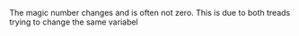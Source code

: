The magic number changes and is often not zero. This is due to both treads trying to change the same variabel
